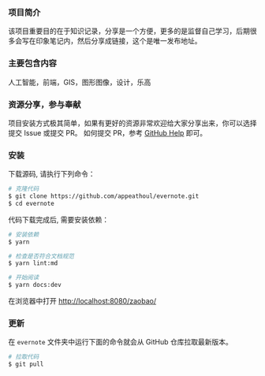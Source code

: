 ### 项目简介
该项目重要目的在于知识记录，分享是一个方便，更多的是监督自己学习，后期很多会写在印象笔记内，然后分享成链接，这个是唯一发布地址。

### 主要包含内容
人工智能，前端，GIS，图形图像，设计，乐高


### 资源分享，参与奉献
项目安装方式极其简单，如果有更好的资源非常欢迎给大家分享出来，你可以选择提交 Issue 或提交 PR。
如何提交 PR，参考 [GitHub Help](https://help.github.com/articles/working-with-forks/) 即可。

### 安装

下载源码, 请执行下列命令：  
```bash
# 克隆代码
$ git clone https://github.com/appeathoul/evernote.git
$ cd evernote
```

代码下载完成后, 需要安装依赖：
```bash
# 安装依赖
$ yarn 

# 检查是否符合文档规范
$ yarn lint:md

# 开始阅读
$ yarn docs:dev 
```

在浏览器中打开 <http://localhost:8080/zaobao/>

### 更新

在 `evernote` 文件夹中运行下面的命令就会从 GitHub 仓库拉取最新版本。

```bash
# 拉取代码
$ git pull
```
